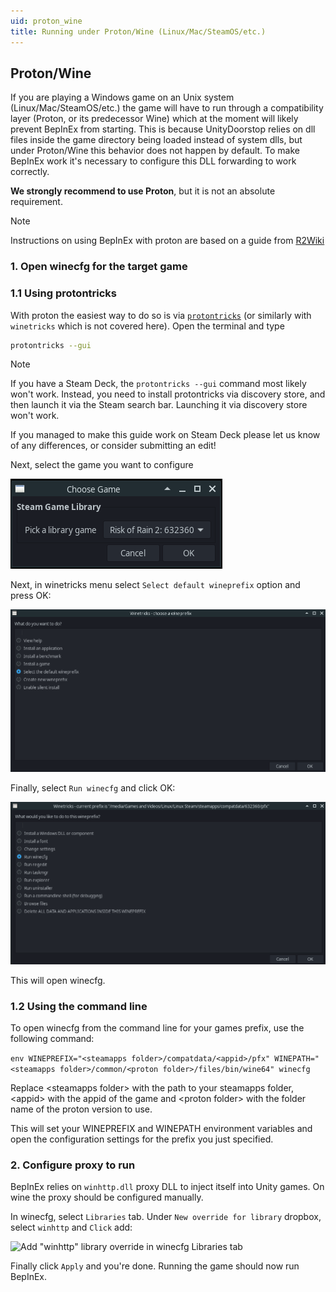 ```yaml
---
uid: proton_wine
title: Running under Proton/Wine (Linux/Mac/SteamOS/etc.)
---
```


## Proton/Wine

If you are playing a Windows game on an Unix system (Linux/Mac/SteamOS/etc.) the game 
will have to run through a compatibility layer (Proton, or its predecessor Wine) which 
at the moment will likely prevent BepInEx from starting. This is because UnityDoorstop 
relies on dll files inside the game directory being loaded instead of system dlls, but
under Proton/Wine this behavior does not happen by default. To make BepInEx work it's 
necessary to configure this DLL forwarding to work correctly.

**We strongly recommend to use Proton**, but it is not an absolute requirement.

> [!NOTE]
> Instructions on using BepInEx with proton are based on a guide from 
> [R2Wiki](https://github.com/risk-of-thunder/R2Wiki/wiki/Getting-BepInEx-Console-Working-on-Linux)

### 1. Open winecfg for the target game
### 1.1 Using protontricks

With proton the easiest way to do so is via 
[`protontricks`](https://github.com/Matoking/protontricks) 
(or similarly with `winetricks` which is not covered here). 
Open the terminal and type

```sh
protontricks --gui
```

> [!NOTE]
> If you have a Steam Deck, the `protontricks --gui` command most likely won't work. Instead, you need to install protontricks via discovery store, and then launch it via the Steam search bar. Launching it via discovery store won't work.
> 
> If you managed to make this guide work on Steam Deck please let us know of any differences, or consider submitting an edit!

Next, select the game you want to configure

![Select the game from library in protontricks](images/protontricks_select.png)

Next, in winetricks menu select `Select default wineprefix` option and press OK:

![Select "Select default wineprefix" option](images/protontricks_wineprefix.png)

Finally, select `Run winecfg` and click OK:

![Select "Run winecfg" and click OK](images/protontricks_winecfg.png)

This will open winecfg.

### 1.2 Using the command line
To open winecfg from the command line for your games prefix, use the following command:

```env WINEPREFIX="<steamapps folder>/compatdata/<appid>/pfx" WINEPATH="<steamapps folder>/common/<proton folder>/files/bin/wine64" winecfg```

Replace \<steamapps folder\> with the path to your steamapps folder, \<appid\> with the appid of the game and \<proton folder\> with the folder name of the proton version to use.

This will set your WINEPREFIX and WINEPATH environment variables and open the configuration settings for the prefix you just specified.

### 2. Configure proxy to run

BepInEx relies on `winhttp.dll` proxy DLL to inject itself into Unity games. 
On wine the proxy should be configured manually.

In winecfg, select `Libraries` tab. Under `New override for library` dropbox, 
select `winhttp` and `Click` add:

![Add "winhttp" library override in winecfg Libraries tab](images/winecfg_add_lib.png)

Finally click `Apply` and you're done. Running the game should now run BepInEx.
